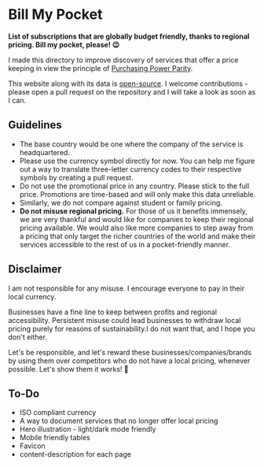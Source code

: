 # Bill My Pocket

__List of subscriptions that are globally budget friendly, thanks to regional pricing. Bill my pocket, please! 😉__

I made this directory to improve discovery of services that offer a price keeping in view the principle of [Purchasing Power Parity](https://en.wikipedia.org/wiki/Purchasing_power_parity).

This website along with its data is [open-source](https://github.com/hirusi/bill-my-pocket). I welcome contributions - please open a pull request on the repository and I will take a look as soon as I can.

## Guidelines

* The base country would be one where the company of the service is headquartered.
* Please use the currency symbol directly for now. You can help me figure out a way to translate three-letter currency codes to their respective symbols by creating a pull request.
* Do not use the promotional price in any country. Please stick to the full price. Promotions are time-based and will only make this data unreliable.
* Similarly, we do not compare against student or family pricing.
* __Do not misuse regional pricing.__ For those of us it benefits immensely, we are very thankful and would like for companies to keep their regional pricing available. We would also like more companies to step away from a pricing that only target the richer countries of the world and make their services accessible to the rest of us in a pocket-friendly manner.


## Disclaimer

I am not responsible for any misuse. I encourage everyone to pay in their local currency.

Businesses have a fine line to keep between profits and regional accessibility. Persistent misuse could lead businesses to withdraw local pricing purely for reasons of sustainability.I do not want that, and I hope you don't either.

Let's be responsible, and let's reward these businesses/companies/brands by using them over competitors who do not have a local pricing, whenever possible. Let's show them it works! 🙂

## To-Do

* ISO compliant currency
* A way to document services that no longer offer local pricing
* Hero illustration - light/dark mode friendly
* Mobile friendly tables
* Favicon
* content-description for each page
